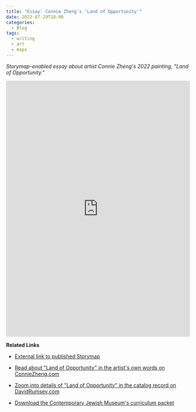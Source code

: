 ```yaml
---
title: "Essay: Connie Zheng's 'Land of Opportunity'"
date: 2022-07-29T18:00
categories:
  - Blog
tags:
  - writing
  - art
  - maps
---
```


*Storymap-enabled essay about artist Connie Zheng's 2022 painting, "Land of Opportunity."*

<iframe src="https://storymaps.arcgis.com/stories/eb7f18ec63aa412ead83e31eba6ea160?header" width="100%" height="700px" frameborder="0" allowfullscreen allow="geolocation">
  
</iframe>

**Related Links** 

* [External link to published Storymap](https://arcg.is/0yLia8)
  
* [Read about "Land of Opportunity" in the artist's own words on ConnieZheng.com](https://www.conniezheng.com/land-of-opportunity)
  
* [Zoom into details of  "Land of Opportunity" in the catalog record on DavidRumsey.com](https://www.davidrumsey.com/luna/servlet/detail/RUMSEY~8~1~348737~90116370:Land-of-Opportunity?qvq=q%3Aconnie+zheng%3Bsort%3APub_List_No_InitialSort%2CPub_Date%2CPub_List_No%2CSeries_No%3Blc%3ARUMSEY%7E8%7E1&mi=0&trs=2)
   
* [Download the Contemporary Jewish Museum's curriculum packet](https://res.cloudinary.com/the-contemporary-jewish-museum/image/upload/v1663707003/2022_Tikkun_Lesson_Plan_Environmental_Justice_Maps_v03_5_uii6ct.pdf)
    
